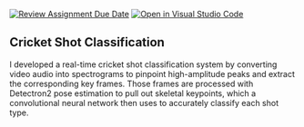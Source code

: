 [![Review Assignment Due Date](https://classroom.github.com/assets/deadline-readme-button-22041afd0340ce965d47ae6ef1cefeee28c7c493a6346c4f15d667ab976d596c.svg)](https://classroom.github.com/a/gMYYc2sg)
[![Open in Visual Studio Code](https://classroom.github.com/assets/open-in-vscode-2e0aaae1b6195c2367325f4f02e2d04e9abb55f0b24a779b69b11b9e10269abc.svg)](https://classroom.github.com/online_ide?assignment_repo_id=15379577&assignment_repo_type=AssignmentRepo)
## Cricket Shot Classification

I developed a real-time cricket shot classification system by converting video audio into spectrograms to pinpoint high-amplitude peaks and extract the corresponding key frames. Those frames are processed with Detectron2 pose estimation to pull out skeletal keypoints, which a convolutional neural network then uses to accurately classify each shot type.

